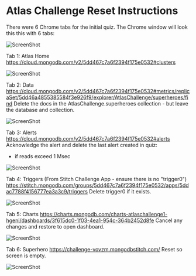 # Atlas Challenge Reset Instructions

There were 6 Chrome tabs for the initial quiz. The Chrome window will look this this with 6 tabs:

![ScreenShot](https://user-images.githubusercontent.com/15270412/69691544-03507f00-1095-11ea-82ae-6fa1823fb1f3.png)

Tab 1: Atlas Home
https://cloud.mongodb.com/v2/5dd467c7a6f2394f175e0532#clusters

![ScreenShot](https://user-images.githubusercontent.com/15270412/69691542-03507f00-1095-11ea-8435-fe938ff8b5e5.png)

Tab 2: Data
https://cloud.mongodb.com/v2/5dd467c7a6f2394f175e0532#metrics/replicaSet/5dd46a4855385584f3e926f9/explorer/AtlasChallenge/superheroes/find 
Delete the docs in the AtlasChallenge.superheroes collection - but leave the database and collection.  

![ScreenShot](https://user-images.githubusercontent.com/15270412/69691543-03507f00-1095-11ea-8cc3-e0ed820dd5f0.png)


Tab 3: Alerts
https://cloud.mongodb.com/v2/5dd467c7a6f2394f175e0532#alerts 
Acknowledge the alert and delete the last alert created in quiz:  
- if reads exceed 1 Msec 

![ScreenShot](https://user-images.githubusercontent.com/15270412/69691545-03e91580-1095-11ea-8ba6-e14fd8313e1a.png)

Tab 4: Triggers
(From Stitch Challenge App - ensure there is no "trigger0")
https://stitch.mongodb.com/groups/5dd467c7a6f2394f175e0532/apps/5ddac7788f4156777ea3a3c9/triggers 
Delete trigger0 if it exists.

![ScreenShot](https://user-images.githubusercontent.com/15270412/69691546-03e91580-1095-11ea-8fbc-fb316060201a.png)

Tab 5: Charts
https://charts.mongodb.com/charts-atlaschallenge1-hgeni/dashboards/3f615dc0-1f03-4ea1-954c-364b2452d8fe
Cancel any changes and restore to open dashboard.

![ScreenShot](https://user-images.githubusercontent.com/15270412/69691547-03e91580-1095-11ea-9eda-061f3de2a1bd.png)

Tab 6: Superhero
https://challenge-vovzm.mongodbstitch.com/ 
Reset so screen is empty.

![ScreenShot](https://user-images.githubusercontent.com/15270412/69692890-182f1180-1099-11ea-9244-58ba4ae7c5d9.png)

